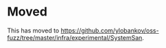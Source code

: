 # Moved

This has moved to <https://github.com/ylobankov/oss-fuzz/tree/master/infra/experimental/SystemSan>.
